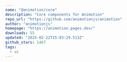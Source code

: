 ```yaml
---
name: "@animotion/core"
description: "Core components for Animotion"
repo_url: "https://github.com/animotionjs/animotion"
author: "animotionjs"
homepage: "https://animotion.pages.dev/"
downloads: 55
updated: "2025-02-22T15:03:29.513Z"
github_stars: 1467
tags: 
  - ui
---
```

